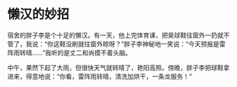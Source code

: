 # 懒汉的妙招

宿舍的胖子李是个十足的懒汉。有一天，他上完体育课，把臭球鞋往窗外一扔就不管了，我说：“你这鞋没刷就往窗外晾呀？”胖子李神秘地一笑说：“今天预报是雷阵雨转晴……”我听的是丈二和尚摸不着头脑。 

中午，果然下起了大雨，但很快天气就转晴了，艳阳高照。傍晚，胖子李把球鞋拿进来，得意地说：“你看，雷阵雨转晴，清洗加烘干，一条龙服务！”